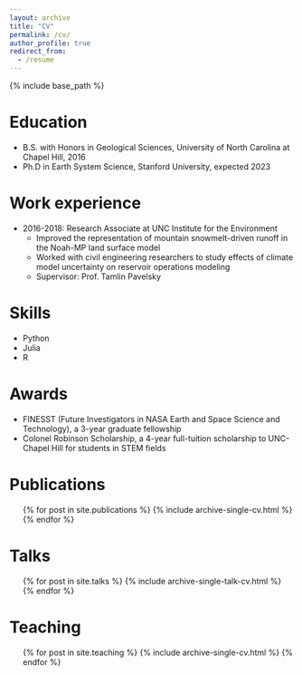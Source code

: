 ```yaml
---
layout: archive
title: "CV"
permalink: /cv/
author_profile: true
redirect_from:
  - /resume
---
```


{% include base_path %}

Education
======
* B.S. with Honors in Geological Sciences, University of North Carolina at Chapel Hill, 2016
* Ph.D in Earth System Science, Stanford University, expected 2023

Work experience
======
* 2016-2018: Research Associate at UNC Institute for the Environment
  * Improved the representation of mountain snowmelt-driven runoff in the Noah-MP land surface model
  * Worked with civil engineering researchers to study effects of climate model uncertainty on reservoir operations modeling
  * Supervisor: Prof. Tamlin Pavelsky
  
Skills
======
* Python
* Julia
* R

Awards
======
* FINESST (Future Investigators in NASA Earth and Space Science and Technology), a 3-year graduate fellowship
* Colonel Robinson Scholarship, a 4-year full-tuition scholarship to UNC-Chapel Hill for students in STEM fields

Publications
======
  <ul>{% for post in site.publications %}
    {% include archive-single-cv.html %}
  {% endfor %}</ul>
  
Talks
======
  <ul>{% for post in site.talks %}
    {% include archive-single-talk-cv.html %}
  {% endfor %}</ul>
  
Teaching
======
  <ul>{% for post in site.teaching %}
    {% include archive-single-cv.html %}
  {% endfor %}</ul>
